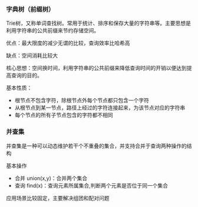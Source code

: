 ### 字典树（前缀树）

Trie树，又称单词查找树。常用于统计、排序和保存大量的字符串等。主要思想是利用字符串的公共前缀来节约存储空间。

优点：最大限度的减少无谓的比较，查询效率比哈希高

缺点：空间消耗比较大

核心思想：空间换时间，利用字符串的公共前缀来降低查询时间的开销以便达到提高查询的目的。

基本性质：

- 根节点不包含字符，除根节点外每个节点都只包含一个字符
- 从根节点到某一节点，路径上经过的字符连接起来，为该节点对应的字符串
- 每个节点的所有子节点包含的字符都不相同





### 并查集

并查集是一种可以动态维护若干个不重叠的集合，并支持合并于查询两种操作的结构

基本操作

- 合并 union(x,y)：合并两个集合
- 查询 find(x)：查询元素所属集合,判断两个元素是否位于同一个集合

应用场景比较固定，主要解决组团和配对问题
